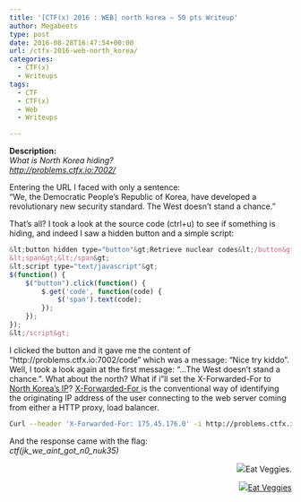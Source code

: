 ```yaml
---
title: '[CTF(x) 2016 : WEB] north korea – 50 pts Writeup'
author: Megabeets
type: post
date: 2016-08-28T16:47:54+00:00
url: /ctfx-2016-web-north_korea/
categories:
  - CTF(x)
  - Writeups
tags:
  - CTF
  - CTF(x)
  - Web
  - Writeups

---
```

**Description:**  
_What is North Korea hiding?  
http://problems.ctfx.io:7002/_

Entering the URL I faced with only a sentence:  
“We, the Democratic People&#8217;s Republic of Korea, have developed a revolutionary new security standard. The West doesn&#8217;t stand a chance.”

That’s all? I took a look at the source code (ctrl+u) to see if something is hiding, and indeed I saw a hidden button and a simple script:

```js
&lt;button hidden type="button"&gt;Retrieve nuclear codes&lt;/button&gt;
&lt;span&gt;&lt;/span&gt;
&lt;script type="text/javascript"&gt;
$(function() {
	$("button").click(function() {
		$.get('code', function(code) {
			$('span').text(code);
		});
	});
});
&lt;/script&gt;
```


<p style="text-align: left;">
  I clicked the button and it gave me the content of “http://problems.ctfx.io:7002/code” which was a message: “Nice try kiddo”.<br /> Well, I took a look again at the first message: “&#8230;The West doesn&#8217;t stand a chance.”. What about the north? What if i”ll set the X-Forwarded-For to <a href="https://en.wikipedia.org/wiki/Internet_in_North_Korea#IP_address_ranges">North Korea’s IP</a>? <a href="https://en.wikipedia.org/wiki/X-Forwarded-For" target="_blank">X-Forwarded-For </a>is the conventional way of identifying the originating IP address of the user connecting to the web server coming from either a HTTP proxy, load balancer.
</p>

```sh
Curl --header 'X-Forwarded-For: 175.45.176.0' -i http://problems.ctfx.io:7002/code -k -L
```


And the response came with the flag:  
_ctf(jk\_we\_aint\_got\_n0_nuk35)_

<p style="text-align: right;">
  <img src="../uploads/megabeets_inline_logo.png" />Eat Veggies.
</p>

<div class="nf-post-footer">
  <p style="text-align: right">
    <a href="https://www.megabeets.net/about.html#vegan"><img src="../uploads/megabeets_inline_logo.png" />Eat Veggies</a>
  </p>
</div>